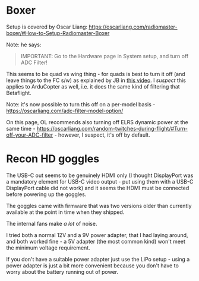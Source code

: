 Boxer
=====

Setup is covered by Oscar Liang: <https://oscarliang.com/radiomaster-boxer/#How-to-Setup-Radiomaster-Boxer>

Note: he says:

> IMPORTANT: Go to the Hardware page in System setup, and turn off ADC Filter!

This seems to be quad vs wing thing - for quads is best to turn it off (and leave things to the FC s/w) as explained by JB in [this video](https://www.youtube.com/watch?v=hQZImPgbaj8). I _suspect_ this applies to ArduCopter as well, i.e. it does the same kind of filtering that Betaflight.

Note: it's now possible to turn this off on a per-model basis - <https://oscarliang.com/adc-filter-model-option/>

On this page, OL recommends also turning off ELRS dynamic power at the same time - <https://oscarliang.com/random-twitches-during-flight/#Turn-off-your-ADC-filter> - however, I suspect, it's off by default.

Recon HD goggles
================

The USB-C out seems to be genuinely HDMI only (I thought DisplayPort was a mandatory element for USB-C video output - put using them with a USB-C DisplayPort cable did not work) and it seems the HDMI must be connected before powering up the goggles.

The goggles came with firmware that was two versions older than currently available at the point in time when they shipped.

The internal fans make _a lot_ of noise.

I tried both a normal 12V and a 9V power adapter, that I had laying around, and both worked fine - a 5V adapter (the most common kind) won't meet the minimum voltage requirement.

If you don't have a suitable power adapter just use the LiPo setup - using a power adapter is just a bit more convenient because you don't have to worry about the battery running out of power.
